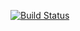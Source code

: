  [![Build Status](https://dev.azure.com/adamishaq12/Space%20Game%20-%20web%20-%20Workflow/_apis/build/status/mslearn-tailspin-spacegame-web?branchName=main)](https://dev.azure.com/adamishaq12/Space%20Game%20-%20web%20-%20Workflow/_build/latest?definitionId=53&branchName=main)
